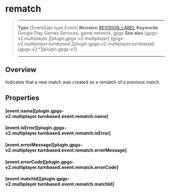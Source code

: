 # rematch

> --------------------- ------------------------------------------------------------------------------------------
> __Type__              [Event][api.type.Event]
> __Revision__          [REVISION_LABEL](REVISION_URL)
> __Keywords__          Google Play Games Services, game network, gpgs
> __See also__          [gpgs-v2.multiplayer.*][plugin.gpgs-v2.multiplayer]
>                       [gpgs-v2.multiplayer.turnbased.*][plugin.gpgs-v2.multiplayer.turnbased]
>                       [gpgs-v2.*][plugin.gpgs-v2]
> --------------------- ------------------------------------------------------------------------------------------

## Overview

Indicates that a new match was created as a rematch of a previous match.

## Properties

#### [event.name][plugin.gpgs-v2.multiplayer.turnbased.event.rematch.name]

#### [event.isError][plugin.gpgs-v2.multiplayer.turnbased.event.rematch.isError]

#### [event.errorMessage][plugin.gpgs-v2.multiplayer.turnbased.event.rematch.errorMessage]

#### [event.errorCode][plugin.gpgs-v2.multiplayer.turnbased.event.rematch.errorCode]

#### [event.matchId][plugin.gpgs-v2.multiplayer.turnbased.event.rematch.matchId]